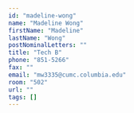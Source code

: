 ```yaml
---
id: "madeline-wong"
name: "Madeline Wong"
firstName: "Madeline"
lastName: "Wong"
postNominalLetters: ""
title: "Tech B"
phone: "851-5266"
fax: ""
email: "mw3335@cumc.columbia.edu"
room: "502"
url: ""
tags: []
---
```

